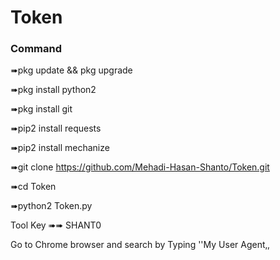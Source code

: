 # Token

### Command

➠pkg update && pkg upgrade 

➠pkg install python2 

➠pkg install git 

➠pip2 install requests 

➠pip2 install mechanize

➠git clone https://github.com/Mehadi-Hasan-Shanto/Token.git

➠cd Token

➠python2 Token.py

Tool Key ➠➠ SHANT0

 Go to Chrome browser and search by Typing ''My User Agent‚‚

